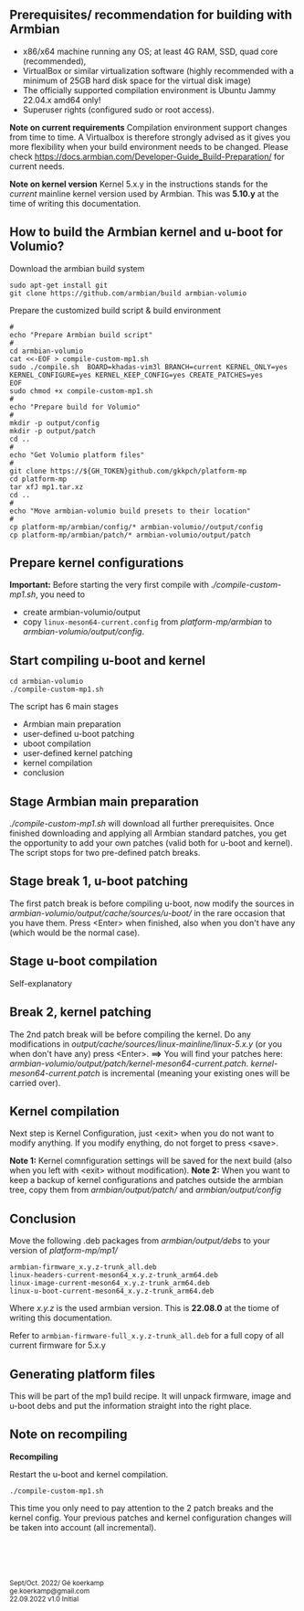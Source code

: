 
## Prerequisites/ recommendation for building with Armbian

- x86/x64 machine running any OS; at least 4G RAM, SSD, quad core (recommended),
- VirtualBox or similar virtualization software (highly recommended with a minimum of 25GB hard disk space for the virtual disk image)
- The officially supported compilation environment is Ubuntu Jammy 22.04.x amd64 only!
- Superuser rights (configured sudo or root access).

**Note on current requirements**
Compilation environment support changes from time to time.
A Virtualbox is therefore strongly advised as it gives you more flexibility when your build environment needs to be changed.
Please check https://docs.armbian.com/Developer-Guide_Build-Preparation/ for current needs.

**Note on kernel version**
Kernel 5.x.y in the instructions stands for the *current* mainline kernel version used by Armbian.
This was **5.10.y** at the time of writing this documentation.

## How to build the Armbian kernel and u-boot for Volumio?

Download the armbian build system
```
sudo apt-get install git
git clone https://github.com/armbian/build armbian-volumio
```

Prepare the customized build script & build environment
```
#
echo "Prepare Armbian build script"
#
cd armbian-volumio
cat <<-EOF > compile-custom-mp1.sh
sudo ./compile.sh  BOARD=khadas-vim3l BRANCH=current KERNEL_ONLY=yes KERNEL_CONFIGURE=yes KERNEL_KEEP_CONFIG=yes CREATE_PATCHES=yes
EOF
sudo chmod +x compile-custom-mp1.sh
#
echo "Prepare build for Volumio"
#
mkdir -p output/config
mkdir -p output/patch
cd ..
#
echo "Get Volumio platform files"
#
git clone https://${GH_TOKEN}github.com/gkkpch/platform-mp
cd platform-mp
tar xfJ mp1.tar.xz
cd ..
#
echo "Move armbian-volumio build presets to their location"
#
cp platform-mp/armbian/config/* armbian-volumio//output/config
cp platform-mp/armbian/patch/* armbian-volumio/output/patch
```

## Prepare kernel configurations

**Important:**
Before starting the very first compile with *./compile-custom-mp1.sh*, you need to
- create armbian-volumio/output
- copy ```linux-meson64-current.config``` from *platform-mp/armbian* to *armbian-volumio/output/config*.

## Start compiling u-boot and kernel
```
cd armbian-volumio
./compile-custom-mp1.sh
```
The script has 6 main stages
- Armbian main preparation
- user-defined u-boot patching
- uboot compilation
- user-defined kernel patching
- kernel compilation
- conclusion

## Stage Armbian main preparation
*./compile-custom-mp1.sh* will download all further prerequisites.
Once finished downloading and applying all Armbian standard patches,  you get the opportunity to add your own patches (valid both for u-boot and kernel). The script stops for two pre-defined patch breaks.

## Stage break 1, u-boot patching
The first patch break is before compiling u-boot, now modify the sources in *armbian-volumio/output/cache/sources/u-boot/* in the rare occasion that you have them.
Press \<Enter> when finished, also when you don't have any (which would be the  normal case).

## Stage u-boot compilation
Self-explanatory

## Break 2, kernel patching
The 2nd patch break will be before compiling the kernel.
Do any modifications in *output/cache/sources/linux-mainline/linux-5.x.y* (or you when don't have any) press \<Enter>.
**==>** You will find your patches here: *armbian-volumio/output/patch/kernel-meson64-current.patch*.
*kernel-meson64-current.patch* is incremental (meaning your existing ones will be carried over).

## Kernel compilation
Next step is Kernel Configuration, just \<exit> when you do not want to modify anything. If you modify enything, do not forget to press \<save>.

**Note 1:** Kernel comnfiguration settings will be saved for the next build (also when you left with \<exit> without modification).
**Note 2:** When you want to keep a backup of kernel configurations and patches outside the armbian tree, copy them from *armbian/output/patch/* and *armbian/output/config*

## Conclusion

Move the following .deb packages from *armbian/output/debs* to your version of *platform-mp/mp1/*
```
armbian-firmware_x.y.z-trunk_all.deb
linux-headers-current-meson64_x.y.z-trunk_arm64.deb
linux-image-current-meson64_x.y.z-trunk_arm64.deb
linux-u-boot-current-meson64_x.y.z-trunk_arm64.deb
```
Where *x.y.z* is the used armbian version.
This is **22.08.0** at the tiome of writing this documentation.

Refer to ```armbian-firmware-full_x.y.z-trunk_all.deb``` for a full copy of all current firmware for 5.x.y

## Generating platform files

This will be part of the mp1 build recipe.
It will unpack firmware, image and u-boot debs and put the information straight into the right place.

## Note on recompiling
**Recompiling**

Restart the u-boot and kernel compilation.
```
./compile-custom-mp1.sh
```
This time you only need to pay attention to the 2 patch breaks and the kernel config.
Your previous patches and kernel configuration changes will be taken into account (all incremental).





<br />
<br />
<br />
<br />
<sub>Sept/Oct. 2022/ Gé koerkamp
<br />ge.koerkamp@gmail.com
<br />22.09.2022 v1.0 Initial

